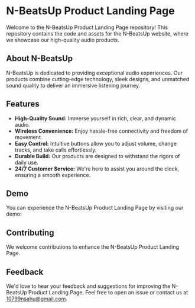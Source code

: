 # N-BeatsUp Product Landing Page

Welcome to the N-BeatsUp Product Landing Page repository! This repository contains the code and assets for the N-BeatsUp website, where we showcase our high-quality audio products.

## About N-BeatsUp

N-BeatsUp is dedicated to providing exceptional audio experiences. Our products combine cutting-edge technology, sleek designs, and unmatched sound quality to deliver an immersive listening journey.

## Features

- **High-Quality Sound:** Immerse yourself in rich, clear, and dynamic audio.
- **Wireless Convenience:** Enjoy hassle-free connectivity and freedom of movement.
- **Easy Control:** Intuitive buttons allow you to adjust volume, change tracks, and take calls effortlessly.
- **Durable Build:** Our products are designed to withstand the rigors of daily use.
- **24/7 Customer Service:** We're here to assist you around the clock, ensuring a smooth experience.

## Demo

You can experience the N-BeatsUp Product Landing Page by visiting our demo:



## Contributing

We welcome contributions to enhance the N-BeatsUp Product Landing Page.

## Feedback

We'd love to hear your feedback and suggestions for improving the N-BeatsUp Product Landing Page. Feel free to open an issue or contact us at 10799nsahu@gmail.com.
